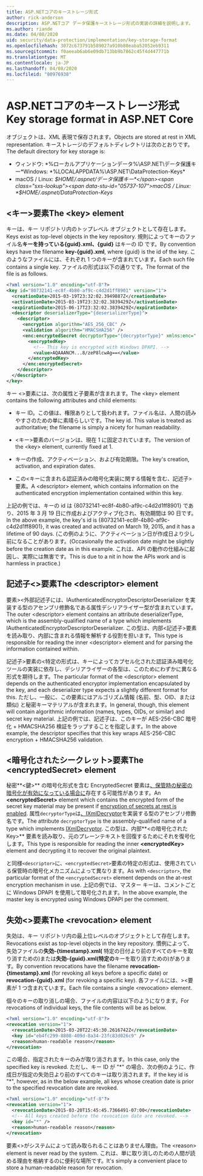 ```yaml
---
title: ASP.NETコアのキーストレージ形式
author: rick-anderson
description: ASP.NETコア データ保護キーストレージ形式の実装の詳細を説明します。
ms.author: riande
ms.date: 04/08/2020
uid: security/data-protection/implementation/key-storage-format
ms.openlocfilehash: 3072c673791b589027a910b80eaba52052eb9311
ms.sourcegitcommit: f0aeeab6ab6e09db713bb9b7862c45f4d447771b
ms.translationtype: MT
ms.contentlocale: ja-JP
ms.lasthandoff: 04/08/2020
ms.locfileid: "80976938"
---
```

# <a name="key-storage-format-in-aspnet-core"></a><span data-ttu-id="05737-103">ASP.NETコアのキーストレージ形式</span><span class="sxs-lookup"><span data-stu-id="05737-103">Key storage format in ASP.NET Core</span></span>

<a name="data-protection-implementation-key-storage-format"></a>

<span data-ttu-id="05737-104">オブジェクトは、XML 表現で保存されます。</span><span class="sxs-lookup"><span data-stu-id="05737-104">Objects are stored at rest in XML representation.</span></span> <span data-ttu-id="05737-105">キーストレージのデフォルトディレクトリは次のとおりです。</span><span class="sxs-lookup"><span data-stu-id="05737-105">The default directory for key storage is:</span></span>

* <span data-ttu-id="05737-106">ウィンドウ: \*%ローカルアプリケーションデータ%\ASP.NET\データ保護キー\*</span><span class="sxs-lookup"><span data-stu-id="05737-106">Windows: \*%LOCALAPPDATA%\ASP.NET\DataProtection-Keys\*</span></span>
* <span data-ttu-id="05737-107">macOS / Linux: *$HOME/.aspnet/データ保護キー*</span><span class="sxs-lookup"><span data-stu-id="05737-107">macOS / Linux: *$HOME/.aspnet/DataProtection-Keys*</span></span>

## <a name="the-key-element"></a><span data-ttu-id="05737-108">\<キー>要素</span><span class="sxs-lookup"><span data-stu-id="05737-108">The \<key> element</span></span>

<span data-ttu-id="05737-109">キーは、キー リポジトリ内のトップレベル オブジェクトとして存在します。</span><span class="sxs-lookup"><span data-stu-id="05737-109">Keys exist as top-level objects in the key repository.</span></span> <span data-ttu-id="05737-110">規則によってキーのファイル名**キーを持っている{guid}.xml、{guid}** はキーの ID です。</span><span class="sxs-lookup"><span data-stu-id="05737-110">By convention keys have the filename **key-{guid}.xml**, where {guid} is the id of the key.</span></span> <span data-ttu-id="05737-111">このようなファイルには、それぞれ 1 つのキーが含まれています。</span><span class="sxs-lookup"><span data-stu-id="05737-111">Each such file contains a single key.</span></span> <span data-ttu-id="05737-112">ファイルの形式は以下の通りです。</span><span class="sxs-lookup"><span data-stu-id="05737-112">The format of the file is as follows.</span></span>

```xml
<?xml version="1.0" encoding="utf-8"?>
<key id="80732141-ec8f-4b80-af9c-c4d2d1ff8901" version="1">
  <creationDate>2015-03-19T23:32:02.3949887Z</creationDate>
  <activationDate>2015-03-19T23:32:02.3839429Z</activationDate>
  <expirationDate>2015-06-17T23:32:02.3839429Z</expirationDate>
  <descriptor deserializerType="{deserializerType}">
    <descriptor>
      <encryption algorithm="AES_256_CBC" />
      <validation algorithm="HMACSHA256" />
      <enc:encryptedSecret decryptorType="{decryptorType}" xmlns:enc="...">
        <encryptedKey>
          <!-- This key is encrypted with Windows DPAPI. -->
          <value>AQAAANCM...8/zeP8lcwAg==</value>
        </encryptedKey>
      </enc:encryptedSecret>
    </descriptor>
  </descriptor>
</key>
```

<span data-ttu-id="05737-113">キー \<>要素には、次の属性と子要素が含まれます。</span><span class="sxs-lookup"><span data-stu-id="05737-113">The \<key> element contains the following attributes and child elements:</span></span>

* <span data-ttu-id="05737-114">キー ID。この値は、権限ありとして扱われます。ファイル名は、人間の読みやすさのための単に素晴らしいです。</span><span class="sxs-lookup"><span data-stu-id="05737-114">The key id. This value is treated as authoritative; the filename is simply a nicety for human readability.</span></span>

* <span data-ttu-id="05737-115">\<キー>要素のバージョンは、現在 1 に固定されています。</span><span class="sxs-lookup"><span data-stu-id="05737-115">The version of the \<key> element, currently fixed at 1.</span></span>

* <span data-ttu-id="05737-116">キーの作成、アクティベーション、および有効期限。</span><span class="sxs-lookup"><span data-stu-id="05737-116">The key's creation, activation, and expiration dates.</span></span>

* <span data-ttu-id="05737-117">この\<キーに含まれる認証済みの暗号化実装に関する情報を含む、記述子>要素。</span><span class="sxs-lookup"><span data-stu-id="05737-117">A \<descriptor> element, which contains information on the authenticated encryption implementation contained within this key.</span></span>

<span data-ttu-id="05737-118">上記の例では、キーの id は {80732141-ec8f-4b80-af9c-c4d2d1ff8901} であり、2015 年 3 月 19 日に作成およびアクティブ化され、有効期間は 90 日です。</span><span class="sxs-lookup"><span data-stu-id="05737-118">In the above example, the key's id is {80732141-ec8f-4b80-af9c-c4d2d1ff8901}, it was created and activated on March 19, 2015, and it has a lifetime of 90 days.</span></span> <span data-ttu-id="05737-119">(この例のように、アクティベーション日が作成日より少し前になることがあります。</span><span class="sxs-lookup"><span data-stu-id="05737-119">(Occasionally the activation date might be slightly before the creation date as in this example.</span></span> <span data-ttu-id="05737-120">これは、API の動作の仕組みに起因し、実際には無害です。</span><span class="sxs-lookup"><span data-stu-id="05737-120">This is due to a nit in how the APIs work and is harmless in practice.)</span></span>

## <a name="the-descriptor-element"></a><span data-ttu-id="05737-121">記述子\<>要素</span><span class="sxs-lookup"><span data-stu-id="05737-121">The \<descriptor> element</span></span>

<span data-ttu-id="05737-122">要素>\<外部記述子には、IAuthenticatedEncryptorDescriptorDeserializer を実装する型のアセンブリ修飾名である属性デシリアライザー型が含まれています。</span><span class="sxs-lookup"><span data-stu-id="05737-122">The outer \<descriptor> element contains an attribute deserializerType, which is the assembly-qualified name of a type which implements IAuthenticatedEncryptorDescriptorDeserializer.</span></span> <span data-ttu-id="05737-123">この型は、内部\<記述子>要素を読み取り、内部に含まれる情報を解析する役割を担います。</span><span class="sxs-lookup"><span data-stu-id="05737-123">This type is responsible for reading the inner \<descriptor> element and for parsing the information contained within.</span></span>

<span data-ttu-id="05737-124">記述子>要素の\<特定の形式は、キーによってカプセル化された認証済み暗号化ツールの実装に依存し、デシリアライザーの各型は、このためにわずかに異なる形式を期待します。</span><span class="sxs-lookup"><span data-stu-id="05737-124">The particular format of the \<descriptor> element depends on the authenticated encryptor implementation encapsulated by the key, and each deserializer type expects a slightly different format for this.</span></span> <span data-ttu-id="05737-125">ただし、一般に、この要素にはアルゴリズム情報 (名前、型、OID、または類似) と秘密キーマテリアルが含まれます。</span><span class="sxs-lookup"><span data-stu-id="05737-125">In general, though, this element will contain algorithmic information (names, types, OIDs, or similar) and secret key material.</span></span> <span data-ttu-id="05737-126">上記の例では、記述子は、このキーが AES-256-CBC 暗号化 + HMACSHA256 検証をラップすることを指定します。</span><span class="sxs-lookup"><span data-stu-id="05737-126">In the above example, the descriptor specifies that this key wraps AES-256-CBC encryption + HMACSHA256 validation.</span></span>

## <a name="the-encryptedsecret-element"></a><span data-ttu-id="05737-127">\<暗号化されたシークレット>要素</span><span class="sxs-lookup"><span data-stu-id="05737-127">The \<encryptedSecret> element</span></span>

<span data-ttu-id="05737-128">秘密**&lt;鍵&gt;** の暗号化形式を含む EncryptedSecret 要素は[、保管時の秘密の暗号化が有効になっている場合に](xref:security/data-protection/implementation/key-encryption-at-rest)存在する可能性があります。</span><span class="sxs-lookup"><span data-stu-id="05737-128">An **&lt;encryptedSecret&gt;** element which contains the encrypted form of the secret key material may be present if [encryption of secrets at rest is enabled](xref:security/data-protection/implementation/key-encryption-at-rest).</span></span> <span data-ttu-id="05737-129">属性`decryptorType`は[、IXmlDecryptor](/dotnet/api/microsoft.aspnetcore.dataprotection.xmlencryption.ixmldecryptor)を実装する型のアセンブリ修飾名です。</span><span class="sxs-lookup"><span data-stu-id="05737-129">The attribute `decryptorType` is the assembly-qualified name of a type which implements [IXmlDecryptor](/dotnet/api/microsoft.aspnetcore.dataprotection.xmlencryption.ixmldecryptor).</span></span> <span data-ttu-id="05737-130">この型は、内部**&lt;の暗号化されたKey&gt;** 要素を読み取り、元のプレーンテキストを回復するためにそれを復号化します。</span><span class="sxs-lookup"><span data-stu-id="05737-130">This type is responsible for reading the inner **&lt;encryptedKey&gt;** element and decrypting it to recover the original plaintext.</span></span>

<span data-ttu-id="05737-131">と同様`<descriptor>`に、`<encryptedSecret>`要素の特定の形式は、使用されている保管時の暗号化メカニズムによって異なります。</span><span class="sxs-lookup"><span data-stu-id="05737-131">As with `<descriptor>`, the particular format of the `<encryptedSecret>` element depends on the at-rest encryption mechanism in use.</span></span> <span data-ttu-id="05737-132">上記の例では、マスター キーは、コメントごとに Windows DPAPI を使用して暗号化されます。</span><span class="sxs-lookup"><span data-stu-id="05737-132">In the above example, the master key is encrypted using Windows DPAPI per the comment.</span></span>

## <a name="the-revocation-element"></a><span data-ttu-id="05737-133">失効\<>要素</span><span class="sxs-lookup"><span data-stu-id="05737-133">The \<revocation> element</span></span>

<span data-ttu-id="05737-134">失効は、キー リポジトリ内の最上位レベルのオブジェクトとして存在します。</span><span class="sxs-lookup"><span data-stu-id="05737-134">Revocations exist as top-level objects in the key repository.</span></span> <span data-ttu-id="05737-135">慣例によって、失効ファイルの**失効-{timestamp}.xml(** 特定の日付より前のすべてのキーを取り消すための)または**失効-{guid}.xml(特定の**キーを取り消すための)があります。</span><span class="sxs-lookup"><span data-stu-id="05737-135">By convention revocations have the filename **revocation-{timestamp}.xml** (for revoking all keys before a specific date) or **revocation-{guid}.xml** (for revoking a specific key).</span></span> <span data-ttu-id="05737-136">各ファイルには、>\<要素が 1 つ含まれています。</span><span class="sxs-lookup"><span data-stu-id="05737-136">Each file contains a single \<revocation> element.</span></span>

<span data-ttu-id="05737-137">個々のキーの取り消しの場合、ファイルの内容は以下のようになります。</span><span class="sxs-lookup"><span data-stu-id="05737-137">For revocations of individual keys, the file contents will be as below.</span></span>

```xml
<?xml version="1.0" encoding="utf-8"?>
<revocation version="1">
  <revocationDate>2015-03-20T22:45:30.2616742Z</revocationDate>
  <key id="eb4fc299-8808-409d-8a34-23fc83d026c9" />
  <reason>human-readable reason</reason>
</revocation>
```

<span data-ttu-id="05737-138">この場合、指定されたキーのみが取り消されます。</span><span class="sxs-lookup"><span data-stu-id="05737-138">In this case, only the specified key is revoked.</span></span> <span data-ttu-id="05737-139">ただし、キー ID が "\*" の場合、次の例のように、作成日が指定の失効日より前のすべてのキーは取り消されます。</span><span class="sxs-lookup"><span data-stu-id="05737-139">If the key id is "\*", however, as in the below example, all keys whose creation date is prior to the specified revocation date are revoked.</span></span>

```xml
<?xml version="1.0" encoding="utf-8"?>
<revocation version="1">
  <revocationDate>2015-03-20T15:45:45.7366491-07:00</revocationDate>
  <!-- All keys created before the revocation date are revoked. -->
  <key id="*" />
  <reason>human-readable reason</reason>
</revocation>
```

<span data-ttu-id="05737-140">要素\<>がシステムによって読み取られることはありません理由。</span><span class="sxs-lookup"><span data-stu-id="05737-140">The \<reason> element is never read by the system.</span></span> <span data-ttu-id="05737-141">これは、単に取り消しのための人間が読める理由を格納するのに便利な場所です。</span><span class="sxs-lookup"><span data-stu-id="05737-141">It's simply a convenient place to store a human-readable reason for revocation.</span></span>
